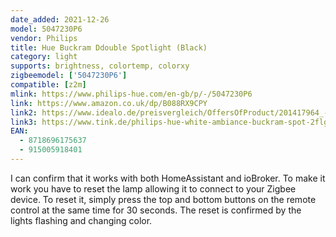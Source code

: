 ```yaml
---
date_added: 2021-12-26
model: 5047230P6 
vendor: Philips
title: Hue Buckram Ddouble Spotlight (Black)
category: light
supports: brightness, colortemp, colorxy
zigbeemodel: ['5047230P6']
compatible: [z2m]
mlink: https://www.philips-hue.com/en-gb/p/-/5047230P6
link: https://www.amazon.co.uk/dp/B088RX9CPY
link2: https://www.idealo.de/preisvergleich/OffersOfProduct/201417964_-hue-white-ambiance-buckram-2-spots-bluetooth-schwarz-philips.html
link3: https://www.tink.de/philips-hue-white-ambiance-buckram-spot-2flg-2x350lm-dimmschalter
EAN: 
  - 8718696175637
  - 915005918401
---
```

I can confirm that it works with both HomeAssistant and ioBroker.
To make it work you have to reset the lamp allowing it to connect to your Zigbee device.
To reset it, simply press the top and bottom buttons on the remote control at the same time for 30 seconds.
The reset is confirmed by the lights flashing and changing color.
